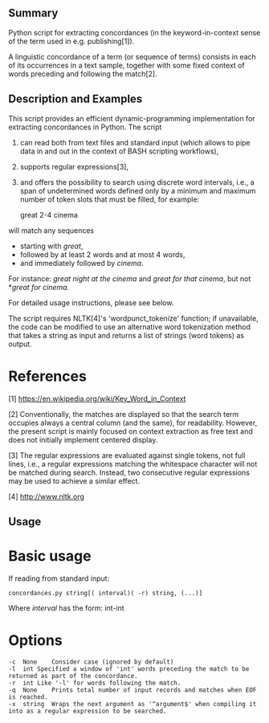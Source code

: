##	Summary

Python script for extracting concordances (in the keyword-in-context sense of the term used in e.g. publishing[1]).

A linguistic concordance of a term (or sequence of terms) consists in each of its occurrences in a text sample, together with some fixed context of words preceding and following the match[2].


##	Description and Examples

This script provides an efficient dynamic-programming implementation for extracting concordances in Python. The script

1. can read both from text files and standard input (which allows to pipe data in and out in the context of BASH scripting workflows),
2. supports regular expressions[3], 
3. and offers the possibility to search using discrete word intervals, i.e., a span of undetermined words defined only by a minimum and maximum number of token slots that must be filled, for example:

	great 2-4 cinema

will match any sequences
- starting with *great*,
- followed by at least 2 words and at most 4 words, 
- and immediately followed by *cinema*.

For instance: *great night at the cinema* and *great for that cinema*, but not **great for cinema*.

For detailed usage instructions, please see below.

The script requires NLTK[4]'s 'wordpunct_tokenize' function; if unavailable, the code can be modified to use an alternative word tokenization method that takes a string as input and returns a list of strings (word tokens) as output.


#	References

[1] https://en.wikipedia.org/wiki/Key_Word_in_Context

[2] Conventionally, the matches are displayed so that the search term occupies always a central column (and the same), for readability. However, the present script is mainly focused on context extraction as free text and does not initially implement centered display.

[3] The regular expressions are evaluated against single tokens, not full lines, i.e., a regular expressions matching the whitespace character will not be matched during search. Instead, two consecutive regular expressions may be used to achieve a similar effect.

[4] http://www.nltk.org





##	Usage

#	Basic usage

If reading from standard input:

	concordances.py string[( interval)( -r) string, (...)]

Where *interval* has the form:
int-int


#	Options

	-c 	None	Consider case (ignored by default)
	-l	int	Specified a window of 'int' words preceding the match to be returned as part of the concordance.
	-r	int	Like '-l' for words following the match.
	-q	None	Prints total number of input records and matches when EOF is reached.
	-x	string	Wraps the next argument as '^argument$' when compiling it into as a regular expression to be searched.
